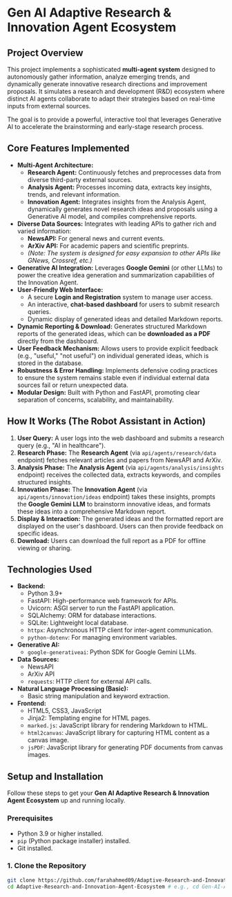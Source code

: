 # Gen AI Adaptive Research & Innovation Agent Ecosystem

## Project Overview

This project implements a sophisticated **multi-agent system** designed to autonomously gather information, analyze emerging trends, and dynamically generate innovative research directions and improvement proposals. It simulates a research and development (R&D) ecosystem where distinct AI agents collaborate to adapt their strategies based on real-time inputs from external sources.

The goal is to provide a powerful, interactive tool that leverages Generative AI to accelerate the brainstorming and early-stage research process.

## Core Features Implemented

* **Multi-Agent Architecture:**
    * **Research Agent:** Continuously fetches and preprocesses data from diverse third-party external sources.
    * **Analysis Agent:** Processes incoming data, extracts key insights, trends, and relevant information.
    * **Innovation Agent:** Integrates insights from the Analysis Agent, dynamically generates novel research ideas and proposals using a Generative AI model, and compiles comprehensive reports.
* **Diverse Data Sources:** Integrates with leading APIs to gather rich and varied information:
    * **NewsAPI:** For general news and current events.
    * **ArXiv API:** For academic papers and scientific preprints.
    * *(Note: The system is designed for easy expansion to other APIs like GNews, Crossref, etc.)*
* **Generative AI Integration:** Leverages **Google Gemini** (or other LLMs) to power the creative idea generation and summarization capabilities of the Innovation Agent.
* **User-Friendly Web Interface:**
    * A secure **Login and Registration** system to manage user access.
    * An interactive, **chat-based dashboard** for users to submit research queries.
    * Dynamic display of generated ideas and detailed Markdown reports.
* **Dynamic Reporting & Download:** Generates structured Markdown reports of the generated ideas, which can be **downloaded as a PDF** directly from the dashboard.
* **User Feedback Mechanism:** Allows users to provide explicit feedback (e.g., "useful," "not useful") on individual generated ideas, which is stored in the database.
* **Robustness & Error Handling:** Implements defensive coding practices to ensure the system remains stable even if individual external data sources fail or return unexpected data.
* **Modular Design:** Built with Python and FastAPI, promoting clear separation of concerns, scalability, and maintainability.

## How It Works (The Robot Assistant in Action)

1.  **User Query:** A user logs into the web dashboard and submits a research query (e.g., "AI in healthcare").
2.  **Research Phase:** The **Research Agent** (via `api/agents/research/data` endpoint) fetches relevant articles and papers from NewsAPI and ArXiv.
3.  **Analysis Phase:** The **Analysis Agent** (via `api/agents/analysis/insights` endpoint) receives the collected data, extracts keywords, and compiles structured insights.
4.  **Innovation Phase:** The **Innovation Agent** (via `api/agents/innovation/ideas` endpoint) takes these insights, prompts the **Google Gemini LLM** to brainstorm innovative ideas, and formats these ideas into a comprehensive Markdown report.
5.  **Display & Interaction:** The generated ideas and the formatted report are displayed on the user's dashboard. Users can then provide feedback on specific ideas.
6.  **Download:** Users can download the full report as a PDF for offline viewing or sharing.

## Technologies Used

* **Backend:**
    * Python 3.9+
    * FastAPI: High-performance web framework for APIs.
    * Uvicorn: ASGI server to run the FastAPI application.
    * SQLAlchemy: ORM for database interactions.
    * SQLite: Lightweight local database.
    * `httpx`: Asynchronous HTTP client for inter-agent communication.
    * `python-dotenv`: For managing environment variables.
* **Generative AI:**
    * `google-generativeai`: Python SDK for Google Gemini LLMs.
* **Data Sources:**
    * NewsAPI
    * ArXiv API
    * `requests`: HTTP client for external API calls.
* **Natural Language Processing (Basic):**
    * Basic string manipulation and keyword extraction.
* **Frontend:**
    * HTML5, CSS3, JavaScript
    * Jinja2: Templating engine for HTML pages.
    * `marked.js`: JavaScript library for rendering Markdown to HTML.
    * `html2canvas`: JavaScript library for capturing HTML content as a canvas image.
    * `jsPDF`: JavaScript library for generating PDF documents from canvas images.

## Setup and Installation

Follow these steps to get your **Gen AI Adaptive Research & Innovation Agent Ecosystem** up and running locally.

### Prerequisites

* Python 3.9 or higher installed.
* `pip` (Python package installer) installed.
* Git installed.

### 1. Clone the Repository

```bash
git clone https://github.com/farahahmed09/Adaptive-Research-and-Innovation-Agent-Ecosystem.git
cd Adaptive-Research-and-Innovation-Agent-Ecosystem # e.g., cd Gen-AI-Adaptive-Research-Innovation-Agent-Ecosystem
